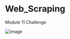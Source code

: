 # Web_Scraping
Module 11 Challenge

![image](https://github.com/cnidehen/Web_Scraping/assets/128870405/0bd9c9c1-6c57-4b8c-b0ab-6d8146abae95)



